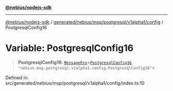 [**@nebius/nodejs-sdk**](../../../../../../../README.md)

***

[@nebius/nodejs-sdk](../../../../../../../README.md) / [generated/nebius/msp/postgresql/v1alpha1/config](../README.md) / PostgresqlConfig16

# Variable: PostgresqlConfig16

> **PostgresqlConfig16**: [`MessageFns`](../../../../../../../runtime/protos/core/interfaces/MessageFns.md)\<[`PostgresqlConfig16`](../interfaces/PostgresqlConfig16.md), `"nebius.msp.postgresql.v1alpha1.config.PostgresqlConfig16"`\>

Defined in: src/generated/nebius/msp/postgresql/v1alpha1/config/index.ts:10
